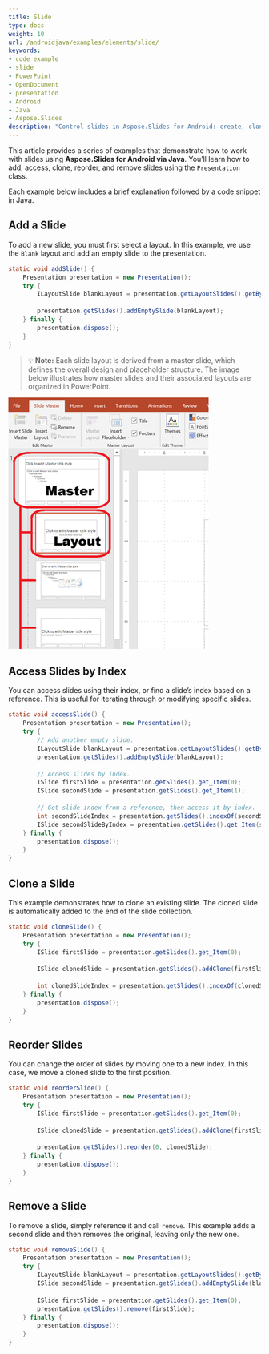 ```yaml
---
title: Slide
type: docs
weight: 10
url: /androidjava/examples/elements/slide/
keywords:
- code example
- slide
- PowerPoint
- OpenDocument
- presentation
- Android
- Java
- Aspose.Slides
description: "Control slides in Aspose.Slides for Android: create, clone, reorder, resize, set backgrounds, and apply transitions with Java for PPT, PPTX, and ODP presentations."
---
```


This article provides a series of examples that demonstrate how to work with slides using **Aspose.Slides for Android via Java**. You’ll learn how to add, access, clone, reorder, and remove slides using the `Presentation` class.

Each example below includes a brief explanation followed by a code snippet in Java.

## **Add a Slide**

To add a new slide, you must first select a layout. In this example, we use the `Blank` layout and add an empty slide to the presentation.

```java
static void addSlide() {
    Presentation presentation = new Presentation();
    try {
        ILayoutSlide blankLayout = presentation.getLayoutSlides().getByType(SlideLayoutType.Blank);

        presentation.getSlides().addEmptySlide(blankLayout);
    } finally {
        presentation.dispose();
    }
}
```

> 💡 **Note:** Each slide layout is derived from a master slide, which defines the overall design and placeholder structure. The image below illustrates how master slides and their associated layouts are organized in PowerPoint.

![Master and Layout Relationship](master-layout-slide.png)

## **Access Slides by Index**

You can access slides using their index, or find a slide’s index based on a reference. This is useful for iterating through or modifying specific slides.

```java
static void accessSlide() {
    Presentation presentation = new Presentation();
    try {
        // Add another empty slide.
        ILayoutSlide blankLayout = presentation.getLayoutSlides().getByType(SlideLayoutType.Blank);
        presentation.getSlides().addEmptySlide(blankLayout);

        // Access slides by index.
        ISlide firstSlide = presentation.getSlides().get_Item(0);
        ISlide secondSlide = presentation.getSlides().get_Item(1);

        // Get slide index from a reference, then access it by index.
        int secondSlideIndex = presentation.getSlides().indexOf(secondSlide);
        ISlide secondSlideByIndex = presentation.getSlides().get_Item(secondSlideIndex);
    } finally {
        presentation.dispose();
    }
}
```

## **Clone a Slide**

This example demonstrates how to clone an existing slide. The cloned slide is automatically added to the end of the slide collection.

```java
static void cloneSlide() {
    Presentation presentation = new Presentation();
    try {
        ISlide firstSlide = presentation.getSlides().get_Item(0);

        ISlide clonedSlide = presentation.getSlides().addClone(firstSlide);

        int clonedSlideIndex = presentation.getSlides().indexOf(clonedSlide);
    } finally {
        presentation.dispose();
    }
}
```

## **Reorder Slides**

You can change the order of slides by moving one to a new index. In this case, we move a cloned slide to the first position.

```java
static void reorderSlide() {
    Presentation presentation = new Presentation();
    try {
        ISlide firstSlide = presentation.getSlides().get_Item(0);

        ISlide clonedSlide = presentation.getSlides().addClone(firstSlide);

        presentation.getSlides().reorder(0, clonedSlide);
    } finally {
        presentation.dispose();
    }
}
```

## **Remove a Slide**

To remove a slide, simply reference it and call `remove`. This example adds a second slide and then removes the original, leaving only the new one.

```java
static void removeSlide() {
    Presentation presentation = new Presentation();
    try {
        ILayoutSlide blankLayout = presentation.getLayoutSlides().getByType(SlideLayoutType.Blank);
        ISlide secondSlide = presentation.getSlides().addEmptySlide(blankLayout);

        ISlide firstSlide = presentation.getSlides().get_Item(0);
        presentation.getSlides().remove(firstSlide);
    } finally {
        presentation.dispose();
    }
}
```
